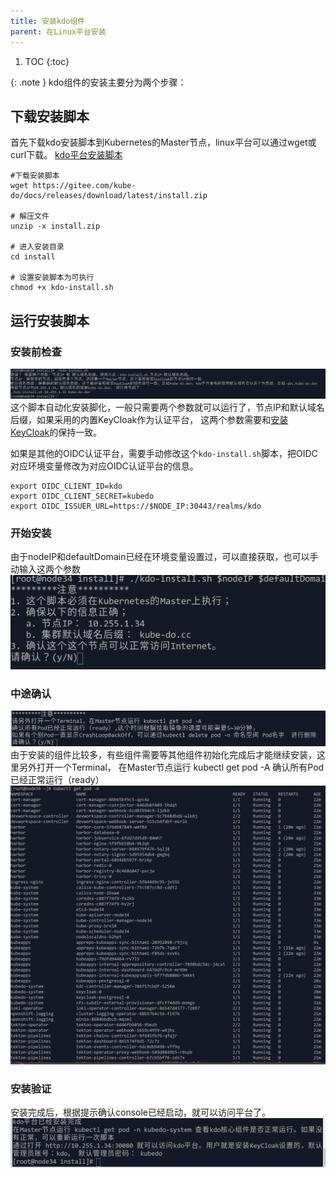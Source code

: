```yaml
---
title: 安装kdo组件
parent: 在Linux平台安装
---
```



1. TOC
{:toc}


{: .note }
kdo组件的安装主要分为两个步骤：


## 下载安装脚本
首先下载kdo安装脚本到Kubernetes的Master节点，linux平台可以通过wget或curl下载。
[kdo平台安装脚本](https://gitee.com/kube-do/docs/releases/download/latest/install.zip)

```shell
#下载安装脚本
wget https://gitee.com/kube-do/docs/releases/download/latest/install.zip

# 解压文件
unzip -x install.zip

# 进入安装目录
cd install

# 设置安装脚本为可执行 
chmod +x kdo-install.sh  
```


## 运行安装脚本

### 安装前检查
![](imgs/install-help.png)
这个脚本自动化安装脚化，一般只需要两个参数就可以运行了，节点IP和默认域名后缀，如果采用的内置KeyCloak作为认证平台，
这两个参数需要和[安装KeyCloak](../keycloak#安装keycloak)的保持一致。

如果是其他的OIDC认证平台，需要手动修改这个`kdo-install.sh`脚本，把OIDC对应环境变量修改为对应OIDC认证平台的信息。

```shell
export OIDC_CLIENT_ID=kdo
export OIDC_CLIENT_SECRET=kubedo
export OIDC_ISSUER_URL=https://$NODE_IP:30443/realms/kdo
```

### 开始安装
由于nodeIP和defaultDomain已经在环境变量设置过，可以直接获取，也可以手动输入这两个参数
![](imgs/start-install.png)

### 中途确认
![](imgs/wait-install.png)
由于安装的组件比较多，有些组件需要等其他组件初始化完成后才能继续安装，这里另外打开一个Terminal，
在Master节点运行 kubectl get pod -A 确认所有Pod已经正常运行（ready）
![all-pods-ready.png](imgs%2Fall-pods-ready.png)


### 安装验证 
安装完成后，根据提示确认console已经启动，就可以访问平台了。
![](imgs/after-install.png)